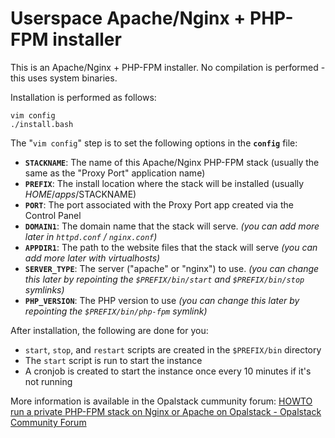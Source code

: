 # Userspace Apache/Nginx + PHP-FPM installer

This is an Apache/Nginx + PHP-FPM installer.
No compilation is performed - this uses system binaries.

Installation is performed as follows:

    vim config
    ./install.bash

The "`vim config`" step is to set the following options in the **`config`** file:

  - **`STACKNAME`**: The name of this Apache/Nginx PHP-FPM stack (usually the same as the "Proxy Port" application name)
  - **`PREFIX`**: The install location where the stack will be installed (usually $HOME/apps/$STACKNAME)
  - **`PORT`**: The port associated with the Proxy Port app created via the Control Panel
  - **`DOMAIN1`**: The domain name that the stack will serve. *(you can add more later in `httpd.conf` / `nginx.conf`)*
  - **`APPDIR1`**: The path to the website files that the stack will serve *(you can add more later with virtualhosts)*
  - **`SERVER_TYPE`**: The server ("apache" or "nginx") to use. *(you can change this later by repointing the `$PREFIX/bin/start` and `$PREFIX/bin/stop` symlinks)*
  - **`PHP_VERSION`**: The PHP version to use *(you can change this later by repointing the `$PREFIX/bin/php-fpm` symlink)*

After installation, the following are done for you:

  - `start`, `stop`, and `restart` scripts are created in the `$PREFIX/bin` directory
  - The `start` script is run to start the instance
  - A cronjob is created to start the instance once every 10 minutes if it's not running

More information is available in the Opalstack cummunity forum: [HOWTO run a private PHP-FPM stack on Nginx or Apache on Opalstack - Opalstack Community Forum](https://community.opalstack.com/d/464-howto-run-a-private-php-fpm-stack-on-nginx-or-apache-on-opalstack)
